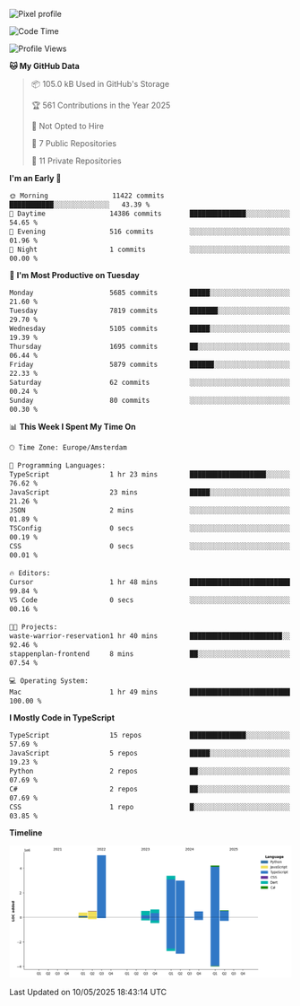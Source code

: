 ![Pixel profile](https://pixel-profile.vercel.app/api/github-stats?username=Atchferox&screen_effect=true&theme=rainbow
)


<!--START_SECTION:waka-->
![Code Time](http://img.shields.io/badge/Code%20Time-687%20hrs%2030%20mins-blue)

![Profile Views](http://img.shields.io/badge/Profile%20Views-0-blue)

**🐱 My GitHub Data** 

> 📦 105.0 kB Used in GitHub's Storage 
 > 
> 🏆 561 Contributions in the Year 2025
 > 
> 🚫 Not Opted to Hire
 > 
> 📜 7 Public Repositories 
 > 
> 🔑 11 Private Repositories 
 > 
**I'm an Early 🐤** 

```text
🌞 Morning                11422 commits       ███████████░░░░░░░░░░░░░░   43.39 % 
🌆 Daytime                14386 commits       ██████████████░░░░░░░░░░░   54.65 % 
🌃 Evening                516 commits         ░░░░░░░░░░░░░░░░░░░░░░░░░   01.96 % 
🌙 Night                  1 commits           ░░░░░░░░░░░░░░░░░░░░░░░░░   00.00 % 
```
📅 **I'm Most Productive on Tuesday** 

```text
Monday                   5685 commits        █████░░░░░░░░░░░░░░░░░░░░   21.60 % 
Tuesday                  7819 commits        ███████░░░░░░░░░░░░░░░░░░   29.70 % 
Wednesday                5105 commits        █████░░░░░░░░░░░░░░░░░░░░   19.39 % 
Thursday                 1695 commits        ██░░░░░░░░░░░░░░░░░░░░░░░   06.44 % 
Friday                   5879 commits        ██████░░░░░░░░░░░░░░░░░░░   22.33 % 
Saturday                 62 commits          ░░░░░░░░░░░░░░░░░░░░░░░░░   00.24 % 
Sunday                   80 commits          ░░░░░░░░░░░░░░░░░░░░░░░░░   00.30 % 
```


📊 **This Week I Spent My Time On** 

```text
🕑︎ Time Zone: Europe/Amsterdam

💬 Programming Languages: 
TypeScript               1 hr 23 mins        ███████████████████░░░░░░   76.62 % 
JavaScript               23 mins             █████░░░░░░░░░░░░░░░░░░░░   21.26 % 
JSON                     2 mins              ░░░░░░░░░░░░░░░░░░░░░░░░░   01.89 % 
TSConfig                 0 secs              ░░░░░░░░░░░░░░░░░░░░░░░░░   00.19 % 
CSS                      0 secs              ░░░░░░░░░░░░░░░░░░░░░░░░░   00.01 % 

🔥 Editors: 
Cursor                   1 hr 48 mins        █████████████████████████   99.84 % 
VS Code                  0 secs              ░░░░░░░░░░░░░░░░░░░░░░░░░   00.16 % 

🐱‍💻 Projects: 
waste-warrior-reservation1 hr 40 mins        ███████████████████████░░   92.46 % 
stappenplan-frontend     8 mins              ██░░░░░░░░░░░░░░░░░░░░░░░   07.54 % 

💻 Operating System: 
Mac                      1 hr 49 mins        █████████████████████████   100.00 % 
```

**I Mostly Code in TypeScript** 

```text
TypeScript               15 repos            ██████████████░░░░░░░░░░░   57.69 % 
JavaScript               5 repos             █████░░░░░░░░░░░░░░░░░░░░   19.23 % 
Python                   2 repos             ██░░░░░░░░░░░░░░░░░░░░░░░   07.69 % 
C#                       2 repos             ██░░░░░░░░░░░░░░░░░░░░░░░   07.69 % 
CSS                      1 repo              █░░░░░░░░░░░░░░░░░░░░░░░░   03.85 % 
```



**Timeline**

![Lines of Code chart](https://raw.githubusercontent.com/Atchferox/Atchferox/main/assets/bar_graph.png)


 Last Updated on 10/05/2025 18:43:14 UTC
<!--END_SECTION:waka-->
